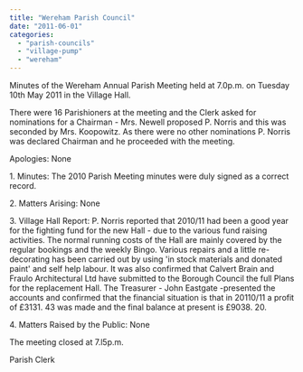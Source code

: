 ```yaml
---
title: "Wereham Parish Council"
date: "2011-06-01"
categories: 
  - "parish-councils"
  - "village-pump"
  - "wereham"
---
```


Minutes of the Wereham Annual Parish Meeting held at 7.0p.m. on Tuesday 10th May 2011 in the Village Hall.

There were 16 Parishioners at the meeting and the Clerk asked for nominations for a Chairman - Mrs. Newell proposed P. Norris and this was seconded by Mrs. Koopowitz. As there were no other nominations P. Norris was declared Chairman and he proceeded with the meeting.

Apologies: None

1\. Minutes: The 2010 Parish Meeting minutes were duly signed as a correct record.

2\. Matters Arising: None

3\. Village Hall Report: P. Norris reported that 2010/11 had been a good year for the fighting fund for the new Hall - due to the various fund raising activities. The normal running costs of the Hall are mainly covered by the regular bookings and the weekly Bingo. Various repairs and a little re-decorating has been carried out by using 'in stock materials and donated paint' and self help labour. It was also confirmed that Calvert Brain and Fraulo Architectural Ltd have submitted to the Borough Council the full Plans for the replacement Hall. The Treasurer - John Eastgate -presented the accounts and confirmed that the financial situation is that in 20110/11 a profit of £3131. 43 was made and the final balance at present is £9038. 20.

4\. Matters Raised by the Public: None

The meeting closed at 7.l5p.m.

Parish Clerk

